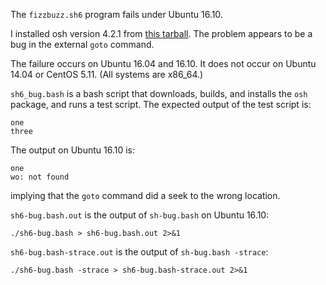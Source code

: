 The `fizzbuzz.sh6` program fails under Ubuntu 16.10.

I installed osh version 4.2.1 from [this tarball](http://v6shell.org/src/osh-4.2.1.tar.gz).
The problem appears to be a bug in the external `goto` command.

The failure occurs on Ubuntu 16.04 and 16.10.
It does not occur on Ubuntu 14.04 or CentOS 5.11.
(All systems are x86_64.)

`sh6_bug.bash` is a bash script that downloads, builds, and installs
the `osh` package, and runs a test script.  The expected output
of the test script is:

    one
    three

The output on Ubuntu 16.10 is:

    one
    wo: not found

implying that the `goto` command did a seek to the wrong location.

`sh6-bug.bash.out` is the output of `sh-bug.bash` on Ubuntu 16.10:

    ./sh6-bug.bash > sh6-bug.bash.out 2>&1

`sh6-bug.bash-strace.out` is the output of `sh-bug.bash -strace`:

    ./sh6-bug.bash -strace > sh6-bug.bash-strace.out 2>&1
